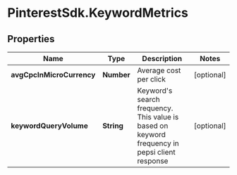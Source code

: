 # PinterestSdk.KeywordMetrics

## Properties

Name | Type | Description | Notes
------------ | ------------- | ------------- | -------------
**avgCpcInMicroCurrency** | **Number** | Average cost per click | [optional] 
**keywordQueryVolume** | **String** | Keyword&#39;s search frequency. This value is based on keyword frequency in pepsi client response | [optional] 


